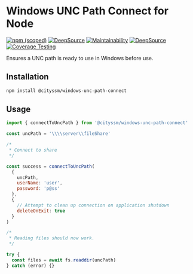 # Windows UNC Path Connect for Node

[![npm (scoped)](https://img.shields.io/npm/v/%40cityssm/windows-unc-path-connect)](https://www.npmjs.com/package/@cityssm/windows-unc-path-connect)
[![DeepSource](https://app.deepsource.com/gh/cityssm/node-windows-unc-path-connect.svg/?label=active+issues&show_trend=true&token=kMenIfdyEcHVDtebaPlgkjFy)](https://app.deepsource.com/gh/cityssm/node-windows-unc-path-connect/)
[![Maintainability](https://api.codeclimate.com/v1/badges/0c0f2c336c22c3c889fa/maintainability)](https://codeclimate.com/github/cityssm/node-windows-unc-path-connect/maintainability)
[![DeepSource](https://app.deepsource.com/gh/cityssm/node-windows-unc-path-connect.svg/?label=code+coverage&show_trend=false&token=kMenIfdyEcHVDtebaPlgkjFy)](https://app.deepsource.com/gh/cityssm/node-windows-unc-path-connect/)
[![Coverage Testing](https://github.com/cityssm/node-windows-unc-path-connect/actions/workflows/coverage.yml/badge.svg)](https://github.com/cityssm/node-windows-unc-path-connect/actions/workflows/coverage.yml)

Ensures a UNC path is ready to use in Windows before use.

## Installation

```sh
npm install @cityssm/windows-unc-path-connect
```

## Usage

```javascript
import { connectToUncPath } from '@cityssm/windows-unc-path-connect'

const uncPath = '\\\\server\\fileShare'

/*
 * Connect to share
 */

const success = connectToUncPath(
  {
    uncPath,
    userName: 'user',
    password: 'p@ss'
  },
  {
    // Attempt to clean up connection on application shutdown
    deleteOnExit: true
  }
)

/*
 * Reading files should now work.
 */

try {
  const files = await fs.readdir(uncPath)
} catch (error) {}
```
